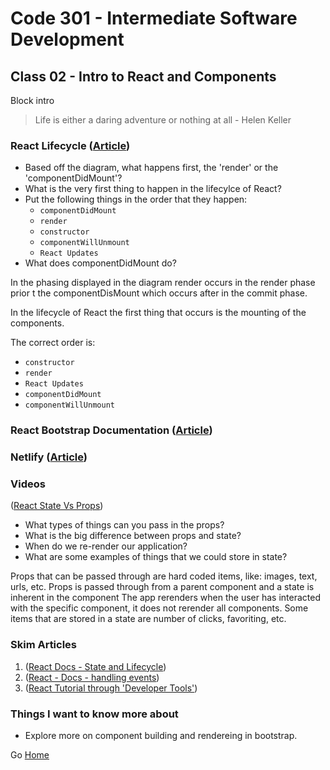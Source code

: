 # Code 301 - Intermediate Software Development

## Class 02 - Intro to React and Components

Block intro

> Life is either a daring adventure or nothing at all - Helen Keller

### React Lifecycle ([Article](https://www.tutorialspoint.com/software_architecture_design/component_based_architecture.htm))

* Based off the diagram, what happens first, the 'render' or the 'componentDidMount'?
* What is the very first thing to happen in the lifecylce of React?
* Put the following things in the order that they happen:
    * ```componentDidMount```
    * ```render```
    * ```constructor```
    * ```componentWillUnmount```
    * ```React Updates```
* What does componentDidMount do?

In the phasing displayed in the diagram render occurs in the render phase prior t the componentDisMount which occurs after in the commit phase.

In the lifecycle of React the first thing that occurs is the mounting of the components.

The correct order is:
* ```constructor```
* ```render```
* ```React Updates```
* ```componentDidMount```
* ```componentWillUnmount```

### React Bootstrap Documentation ([Article](https://react-bootstrap.github.io/))

### Netlify ([Article](https://www.netlify.com/))

### Videos

 ([React State Vs Props](https://www.youtube.com/watch?v=IYvD9oBCuJI))

* What types of things can you pass in the props?
* What is the big difference between props and state?
* When do we re-render our application?
* What are some examples of things that we could store in state?

Props that can be passed through are hard coded items, like: images, text, urls, etc.
Props is passed through from a parent component and a state is inherent in the component
The app rerenders when the user has interacted with the specific component, it does not rerender all components.
Some items that are stored in a state are number of clicks, favoriting, etc.

### Skim Articles

1. ([React Docs - State and Lifecycle](https://reactjs.org/docs/state-and-lifecycle.html))
1. ([React - Docs - handling events](https://reactjs.org/docs/handling-events.html))
1. ([React Tutorial through 'Developer Tools'](https://reactjs.org/tutorial/tutorial.html))

### Things I want to know more about

* Explore more on component building and rendereing in bootstrap.

Go [Home](index.md)